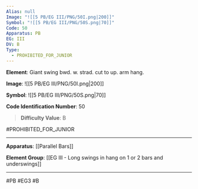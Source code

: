```yaml
---
Alias: null
Image: "![[5 PB/EG III/PNG/50I.png|200]]"
Symbol: "![[5 PB/EG III/PNG/50S.png|70]]"
Code: 50
Apparatus: PB
EG: III
DV: B
Type:
  - PROHIBITED_FOR_JUNIOR
---
```

**Element**: Giant swing bwd. w. strad. cut to up. arm hang.

**Image**:
![[5 PB/EG III/PNG/50I.png|200]]

**Symbol**:
![[5 PB/EG III/PNG/50S.png|70]]

**Code Identification Number**: 50

>**Difficulty Value**: B

#PROHIBITED_FOR_JUNIOR
___
**Apparatus**: [[Parallel Bars]]

**Element Group**: [[EG III - Long swings in hang on 1 or 2 bars and underswings]]
___
#PB #EG3 #B
